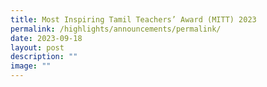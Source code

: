 ```yaml
---
title: Most Inspiring Tamil Teachers’ Award (MITT) 2023
permalink: /highlights/announcements/permalink/
date: 2023-09-18
layout: post
description: ""
image: ""
---
```


